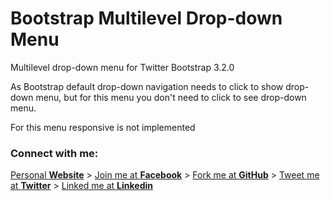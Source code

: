 Bootstrap Multilevel Drop-down Menu
==================================
<p>Multilevel drop-down menu for Twitter Bootstrap 3.2.0</p>
<p>As Bootstrap default drop-down navigation needs to click to show drop-down menu, but for this menu you don't need to click to see
 drop-down menu.
 </p>
<p>For this menu responsive is not implemented</p>

### Connect with me:

[Personal **Website**](http://www.aislamfaisal.com/) >
[Join me at **Facebook**](https://www.facebook.com/arifulislam.me) >
[Fork me at **GitHub**](https://github.com/aislamfaisal/) >
[Tweet me at **Twitter**](https://www.twitter.com/aislamfaisal) >
[Linked me at **Linkedin**](http://www.linkedin.com/in/aislamfaisal)
